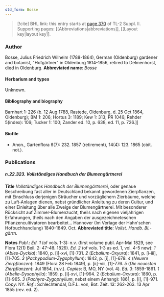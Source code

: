 ```yaml
---
std_form: Bosse
---
```


> [!cite] BHL link: this entry starts at [page 370](https://www.biodiversitylibrary.org/page/33265567) of TL-2 Suppl. II.
> Supporting pages: [[Abbreviations|abbreviations]], [[Layout key|layout key]].

### Author

Bosse, Julius Friedrich Wilhelm (1788-1864), German (Oldenburg) gardener and botanist, "Hofgärtner" in Oldenburg 1814-1856, retired to Delmenhorst, died in Oldenburg. 
**Abbreviated name**: *Bosse*

#### Herbarium and types

Unknown.

#### Bibliography and biography

Barnhart 1: 226 (b. 12 Aug 1788, Rastede, Oldenburg, d. 25 Oct 1864, Oldenburg); BM 1: 206; Hortus 3: 1189; Kew 1: 313; PR 1046; Rehder 5(index): 106; Tucker 1: 100; Zander ed. 10, p. 638, ed. 11, p. 726.\]\]

#### Biofile

- Anon., Gartenflora 6(7): 232. 1857 (retirement), 14(4): 123. 1865 (obit. not.).

### Publications

##### n.22.323. Vollständiges Handbuch der Blumengärtnerei

**Title**
*Vollständiges Handbuch der Blumengärtnerei*, oder genaue Beschreibung fast aller in Deutschland bekannt gewordenen Zierpflanzen, mit Einschluss derjenigen Sträucher und vorzüglichern Zierbäume, welche zu Luft-Anlagen dienen, nebst gründlicher Anleitung zu deren Cultur, und einer Einleitung über alle Zweige der Blumengärtnerei. Mit besonderer Rücksicht auf Zimmer-Blumenzucht, theils nach eigenen vieljährigen Erfahrungen, theils nach den Angaben der ausgezeichneteschen Pflanzencultivatoren bearbeitet... Hannover (Im Verlage der Hahn'schen Hofbuchhandlung) 1840-1849. Oct.
**Abbreviated title**: *Vollst. Handb. Bl.-gärtn.*

**Notes**
*Publ*.: *Ed. 1* (of vols. 1-3): n.v. (first volume publ. Apr-Mai 1829, see Flora 12(1) Beil. 2: 47-48. 1829).
*Ed. 2* (of vols. 1-3 as ed. 1, vol. 4-5 new):
*1* (*Abies-Dyckia*): 1840, p. \[i\]-xvi, \[1\]-731.
*2* (*Ecbalium-Oxyura*): 1841, p. \[i-iii\], \[1\]-705.
*3* (*Pachypodium-Zygophyllum*): 1842, p. \[i\], \[1\]-678.
*4* (*Neuere Zierpflanzen*): 1849 (Flora 28 Feb 1849), p. \[ii\]-viii, \[1\]-776.
*5* (*Die neuesten Zierpflanzen*): Jul 1854, (n.v.).
*Copies*: B, MO, NY (vol. 4).
*Ed. 3*: 1859-1861.
*1* (*Abelia-Dysophylla*): 1859, p. \[i\]-xvi, \[1\]-994.
2 (*Ecbalium-Oxyura*): 1860, p. \[1\]-965.
*3* (*Pachyra-Zygophyllum*, nebst einem Anhang): 1861, p. \[i\], \[1\]-971.
*Copy*: NY.
*Ref*.: Schlechtendal, D.F.L. von, Bot. Zeit. 13: 262-263. 13 Apr 1855 (rev. ed. 2).

